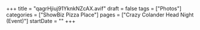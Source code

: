+++
title = "qagrHjiuj91YknkNZcAX.avif"
draft = false
tags = ["Photos"]
categories = ["ShowBiz Pizza Place"]
pages = ["Crazy Colander Head Night (Event)"]
startDate = ""
+++
